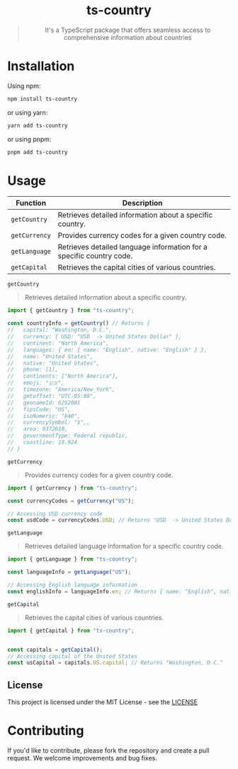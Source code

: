 <div align="center">
<h1>ts-country</h1>

> <p> It's a TypeScript package that offers seamless access to comprehensive information about countries </p>

</div>

# Installation

Using npm:

```bash
npm install ts-country
```

or using yarn:

```bash
yarn add ts-country
```

or using pnpm:

```bash
pnpm add ts-country
```

# Usage

| Function   | Description                                                           |
|------------|-----------------------------------------------------------------------|
| `getCountry`  | Retrieves detailed information about a specific country.                  |
| `getCurrency` | Provides currency codes for a given country code.                          |
| `getLanguage` | Retrieves detailed language information for a specific country code. |
| `getCapital` | Retrieves the capital cities of various countries. |


`getCountry`

> Retrieves detailed information about a specific country.

```typescript
import { getCountry } from "ts-country";

const countryInfo = getCountry() // Returns {
//   capital: "Washington, D.C.",
//   currency: { USD: "USD  -> United States Dollar" },
//   continent: "North America",
//   languages: { en: { name: "English", native: "English" } },
//   name: "United States",
//   native: "United States",
//   phone: [1],
//   continents: ["North America"],
//   emoji: "🇺🇸",
//   timezone: "America/New_York",
//   gmtoffset: "UTC-05:00",
//   geonameId: 6252001
//   fipsCode: "US",
//   isoNumeric: "840",
//   currencySymbol: "$",,
//   area: 9372610,
//   governmentType: Federal republic,
//   coastline: 19.924
// }
```
  
`getCurrency`

> Provides currency codes for a given country code.

```typescript
import { getCurrency } from "ts-country";

const currencyCodes = getCurrency("US");

// Accessing USD currency code
const usdCode = currencyCodes.USD; // Returns "USD  -> United States Dollar"
```

`getLanguage`

> Retrieves detailed language information for a specific country code.

```typescript
import { getLanguage } from "ts-country";

const languageInfo = getLanguage("US");

// Accessing English language information
const englishInfo = languageInfo.en; // Returns { name: "English", native: "English" }
```

`getCapital`

> Retrieves the capital cities of various countries.

```typescript
import { getCapital } from "ts-country";


const capitals = getCapital();
// Accessing capital of the United States
const usCapital = capitals.US.capital; // Returns "Washington, D.C."
```
## License

This project is licensed under the MIT License - see the [LICENSE](LICENSE)

# Contributing

If you'd like to contribute, please fork the repository and create a pull request. We welcome improvements and bug fixes.